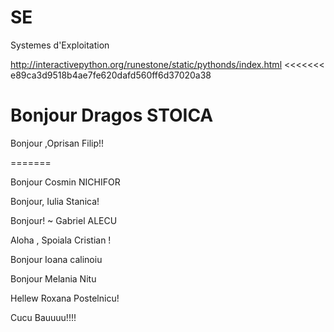 SE
==

Systemes d'Exploitation


http://interactivepython.org/runestone/static/pythonds/index.html
<<<<<<< e89ca3d9518b4ae7fe620dafd560ff6d37020a38

Bonjour Dragos STOICA
=======

Bonjour ,Oprisan Filip!!

=======



Bonjour Cosmin NICHIFOR

Bonjour, Iulia Stanica!

Bonjour! ~ Gabriel ALECU

Aloha , Spoiala Cristian !

Bonjour Ioana calinoiu

Bonjour Melania Nitu

Hellew Roxana Postelnicu!

Cucu Bauuuu!!!!
